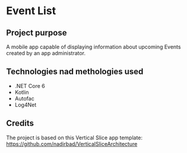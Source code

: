 # Event List

## Project purpose

A mobile app capable of displaying information about upcoming Events created by an app administrator.

## Technologies nad methologies used

- .NET Core 6
- Kotlin
- Autofac
- Log4Net

## Credits
The project is based on this Vertical Slice app template: https://github.com/nadirbad/VerticalSliceArchitecture
